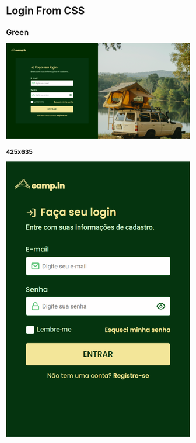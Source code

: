 # Login From CSS

## Green
![preview](./Login-From-CSS-Green.png)

### 425x635
![preview](./Login-From-CSS-Green-425x635.png)
